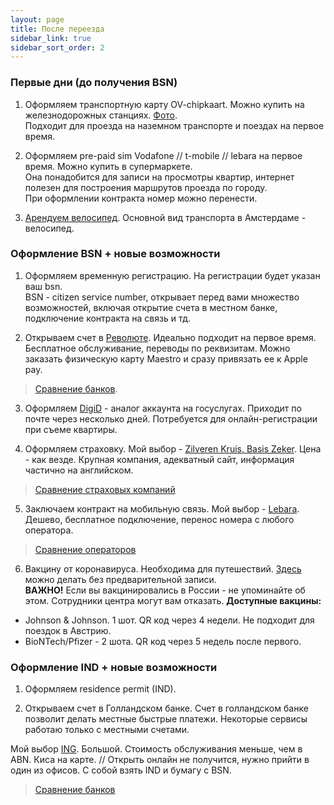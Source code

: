 ```yaml
---
layout: page
title: После переезда
sidebar_link: true
sidebar_sort_order: 2
---
```


### Первые дни (до получения BSN)
1. Оформляем транспортную карту OV-chipkaart. Можно купить на железнодорожных станциях. [Фото](https://www.amsterdamtips.com/news/wp-content/uploads/2019/01/ov-chipkaart.jpg).  
   Подходит для проезда на наземном транспорте и поездах на первое время.

2. Оформляем pre-paid sim Vodafone // t-mobile // lebara на первое время. Можно купить в супермаркете.  
   Она понадобится для записи на просмотры квартир, интернет полезен для построения маршрутов проезда по городу.  
   При оформлении контракта номер можно перенести.

3. [Арендуем велосипед](https://swapfiets.nl/). Основной вид транспорта в Амстердаме - велосипед.

### Оформление BSN + новые возможности

1. Оформляем временную регистрацию. На регистрации будет указан ваш bsn.  
   BSN - citizen service number, открывает перед вами множество возможностей, включая открытие счета в местном банке, подключение контракта на связь и тд.

2. Открываем счет в [Революте](https://revolut.com/referral/grigorcjjd). Идеально подходит на первое время.  
   Бесплатное обслуживание, переводы по реквизитам. Можно заказать физическую карту Maestro и сразу привязать ее к Apple pay.
> [Сравнение банков](https://github.com/rugpanov/amsterdam/blob/main/BANKS.md).

3. Оформляем [DigiD](https://www.digid.nl/) - aналог аккаунта на госуслугах. Приходит по почте через несколько дней. Потребуется для онлайн-регистрации при съеме квартиры.

4. Оформляем страховку. Мой выбор - [Zilveren Kruis. Basis Zeker](https://www.zilverenkruis.nl/consumenten/zorgverzekering/basisverzekering/basis-zeker). Цена - как везде. Крупная компания, адекватный сайт, информация частично на английском.
> [Сравнение страховых компаний](https://github.com/rugpanov/amsterdam/blob/main/INSURANCES.md)

5. Заключаем контракт на мобильную связь. Мой выбор - [Lebara](https://mobile.lebara.com/nl/en/sim-only?duration=24&internetLimit=7). Дешево, бесплатное подключение, перенос номера с любого оператора.
> [Сравнение операторов](https://github.com/rugpanov/amsterdam/blob/main/MOBILE_SUBSCRIPTIONS.md)

6. Вакцину от коронавируса. Необходима для путешествий. [Здесь](https://www.ggd.amsterdam.nl/coronavirus/coronavaccinatie-locaties-amsterdam/) можно делать без предварительной записи.  
   **ВАЖНО!** Если вы вакцинировались в России - не упоминайте об этом. Сотрудники центра могут вам отказать. **Доступные вакцины:**
* Johnson & Johnson. 1 шот. QR код через 4 недели. Не подходит для поездок в Австрию.
* BioNTech/Pfizer - 2 шота. QR код через 5 недель после первого.

### Оформление IND + новые возможности
1. Оформляем residence permit (IND).

2. Открываем счет в Голландском банке.
   Счет в голландском банке позволит делать местные быстрые платежи. Некоторые сервисы работаю только с местными счетами.

Мой выбор [ING](https://www.ing.nl/particulier/english/index.html). Большой. Стоимость обслуживания меньше, чем в ABN. Киса на карте. // Открыть онлайн не получится, нужно прийти в один из офисов. С собой взять IND и бумагу с BSN.
> [Сравнение банков](https://github.com/rugpanov/amsterdam/blob/main/BANKS.md)

